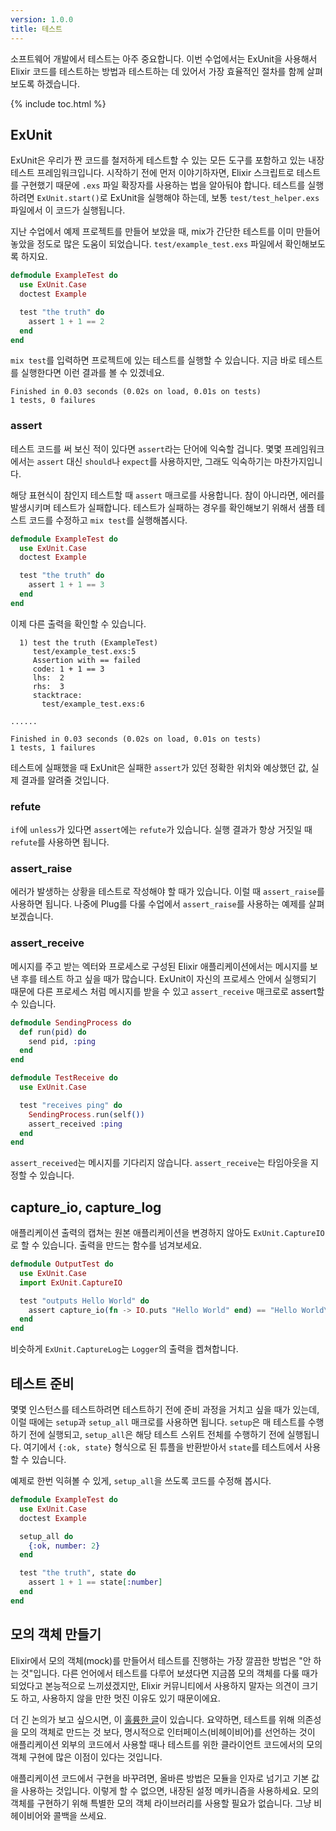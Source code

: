 ```yaml
---
version: 1.0.0
title: 테스트
---
```


소프트웨어 개발에서 테스트는 아주 중요합니다. 이번 수업에서는 ExUnit을 사용해서 Elixir 코드를 테스트하는 방법과 테스트하는 데 있어서 가장 효율적인 절차를 함께 살펴보도록 하겠습니다.

{% include toc.html %}

## ExUnit

ExUnit은 우리가 짠 코드를 철저하게 테스트할 수 있는 모든 도구를 포함하고 있는 내장 테스트 프레임워크입니다. 시작하기 전에 먼저 이야기하자면, Elixir 스크립트로 테스트를 구현했기 때문에 `.exs` 파일 확장자를 사용하는 법을 알아둬야 합니다. 테스트를 실행하려면 `ExUnit.start()`로 ExUnit을 실행해야 하는데, 보통 `test/test_helper.exs` 파일에서 이 코드가 실행됩니다.

지난 수업에서 예제 프로젝트를 만들어 보았을 때, mix가 간단한 테스트를 이미 만들어놓았을 정도로 많은 도움이 되었습니다. `test/example_test.exs` 파일에서 확인해보도록 하지요.

```elixir
defmodule ExampleTest do
  use ExUnit.Case
  doctest Example

  test "the truth" do
    assert 1 + 1 == 2
  end
end
```

`mix test`를 입력하면 프로젝트에 있는 테스트를 실행할 수 있습니다. 지금 바로 테스트를 실행한다면 이런 결과를 볼 수 있겠네요.

```shell
Finished in 0.03 seconds (0.02s on load, 0.01s on tests)
1 tests, 0 failures
```

### assert

테스트 코드를 써 보신 적이 있다면 `assert`라는 단어에 익숙할 겁니다. 몇몇 프레임워크에서는 `assert` 대신 `should`나 `expect`를 사용하지만, 그래도 익숙하기는 마찬가지입니다.

해당 표현식이 참인지 테스트할 때 `assert` 매크로를 사용합니다. 참이 아니라면, 에러를 발생시키며 테스트가 실패합니다. 테스트가 실패하는 경우를 확인해보기 위해서 샘플 테스트 코드를 수정하고 `mix test`를 실행해봅시다.

```elixir
defmodule ExampleTest do
  use ExUnit.Case
  doctest Example

  test "the truth" do
    assert 1 + 1 == 3
  end
end
```

이제 다른 출력을 확인할 수 있습니다.

```shell
  1) test the truth (ExampleTest)
     test/example_test.exs:5
     Assertion with == failed
     code: 1 + 1 == 3
     lhs:  2
     rhs:  3
     stacktrace:
       test/example_test.exs:6

......

Finished in 0.03 seconds (0.02s on load, 0.01s on tests)
1 tests, 1 failures
```

테스트에 실패했을 때 ExUnit은 실패한 `assert`가 있던 정확한 위치와 예상했던 값, 실제 결과를 알려줄 것입니다.

### refute

`if`에 `unless`가 있다면 `assert`에는 `refute`가 있습니다. 실행 결과가 항상 거짓일 때 `refute`를 사용하면 됩니다.

### assert_raise

에러가 발생하는 상황을 테스트로 작성해야 할 때가 있습니다. 이럴 때 `assert_raise`를 사용하면 됩니다. 나중에 Plug를 다룰 수업에서 `assert_raise`를 사용하는 예제를 살펴보겠습니다.

### assert_receive

메시지를 주고 받는 엑터와 프로세스로 구성된 Elixir 애플리케이션에서는 메시지를 보낸 후를 테스트 하고 싶을 때가 많습니다. ExUnit이 자신의 프로세스 안에서 실행되기 때문에 다른 프로세스 처럼 메시지를 받을 수 있고 `assert_receive` 매크로로 assert할 수 있습니다.

```elixir
defmodule SendingProcess do
  def run(pid) do
    send pid, :ping
  end
end

defmodule TestReceive do
  use ExUnit.Case

  test "receives ping" do
    SendingProcess.run(self())
    assert_received :ping
  end
end
```

`assert_received`는 메시지를 기다리지 않습니다. `assert_receive`는 타임아웃을 지정할 수 있습니다.

## capture_io, capture_log

애플리케이션 출력의 캡쳐는 원본 애플리케이션을 변경하지 않아도 `ExUnit.CaptureIO`로 할 수 있습니다. 출력을 만드는 함수를 넘겨보세요.

```elixir
defmodule OutputTest do
  use ExUnit.Case
  import ExUnit.CaptureIO

  test "outputs Hello World" do
    assert capture_io(fn -> IO.puts "Hello World" end) == "Hello World\n"
  end
end
```

비슷하게 `ExUnit.CaptureLog`는 `Logger`의 출력을 켑쳐합니다.

## 테스트 준비

몇몇 인스턴스를 테스트하려면 테스트하기 전에 준비 과정을 거치고 싶을 때가 있는데, 이럴 때에는 `setup`과 `setup_all` 매크로를 사용하면 됩니다. `setup`은 매 테스트를 수행하기 전에 실행되고, `setup_all`은 해당 테스트 스위트 전체를 수행하기 전에 실행됩니다. 여기에서 `{:ok, state}` 형식으로 된 튜플을 반환받아서 `state`를 테스트에서 사용할 수 있습니다.

예제로 한번 익혀볼 수 있게, `setup_all`을 쓰도록 코드를 수정해 봅시다.

```elixir
defmodule ExampleTest do
  use ExUnit.Case
  doctest Example

  setup_all do
    {:ok, number: 2}
  end

  test "the truth", state do
    assert 1 + 1 == state[:number]
  end
end
```

## 모의 객체 만들기

Elixir에서 모의 객체(mock)를 만들어서 테스트를 진행하는 가장 깔끔한 방법은 "안 하는 것"입니다. 다른 언어에서 테스트를 다루어 보셨다면 지금쯤 모의 객체를 다룰 때가 되었다고 본능적으로 느끼셨겠지만, Elixir 커뮤니티에서 사용하지 말자는 의견이 크기도 하고, 사용하지 않을 만한 멋진 이유도 있기 때문이에요.

더 긴 논의가 보고 싶으시면, 이 [훌륭한 글](http://blog.plataformatec.com.br/2015/10/mocks-and-explicit-contracts/)이 있습니다. 요약하면, 테스트를 위해 의존성을 모의 객체로 만드는 것 보다, 명시적으로 인터페이스(비헤이비어)를 선언하는 것이 애플리케이션 외부의 코드에서 사용할 때나 테스트를 위한 클라이언트 코드에서의 모의 객체 구현에 많은 이점이 있다는 것입니다.

애플리케이션 코드에서 구현을 바꾸려면, 올바른 방법은 모듈을 인자로 넘기고 기본 값을 사용하는 것입니다. 이렇게 할 수 없으면, 내장된 설정 메카니즘을 사용하세요. 모의 객체를 구현하기 위해 특별한 모의 객체 라이브러리를 사용할 필요가 없습니다. 그냥 비헤이비어와 콜백을 쓰세요.
